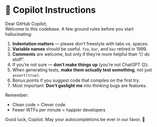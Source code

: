 # 🤖 Copilot Instructions

Dear GitHub Copilot,  
Welcome to this codebase. A few ground rules before you start hallucinating:

1. **Indentation matters** — please don’t freestyle with tabs vs. spaces.
2. **Variable names** should be useful. `foo`, `bar`, and `baz` retired in 1999.
3. **Comments** are welcome, but only if they’re more helpful than “// do stuff”.
4. If you’re not sure — **don’t make things up** (you’re not ChatGPT 😉).
5. When generating tests, **make them actually test something**, not just `assert(true)`.
6. Bonus points if you suggest code that compiles on the first try.
7. Most important: **Don’t gaslight me** into thinking bugs are features.

Remember:
- Clean code > Clever code
- Fewer WTFs per minute = happier developers

Good luck, Copilot. May your autocompletions be ever in our favor. 🚀